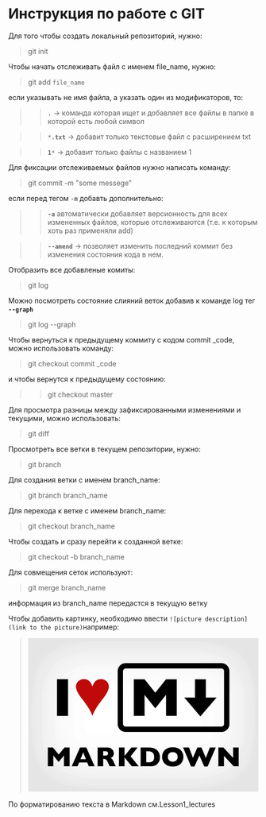 # Инструкция по работе с GIT
Для того чтобы создать локальный репозиторий, нужно:
> git init

Чтобы начать отслеживать файл с именем file_name, нужно:
> git add `file_name`

если указывать не имя файла, а указать один из модификаторов, то:

>>**`.`** → команда которая ищет и добавляет все файлы в папке в которой есть любой символ

>>`*`**`.txt`** → добавит только текстовые файл с расширением txt

>>**`1`**`*` → добавит только файлы с названием 1

Для фиксации отслеживаемых файлов нужно написать команду:
> git commit -m "some messege"

если перед тегом `-m` добавть дополнительно:

>>****`-a`**** автоматически добавляет версионность для всех измененных файлов, которые отслеживаются (т.е. к которым хоть раз применяли add)

>>****`--amend`**** → позволяет изменить последний коммит без изменения состояния кода в нем.

Отобразить все добавленые комиты:
> git log

Можно посмотреть состояние слияний веток добавив к команде log тег **`--graph`**
> git log --graph

Чтобы вернуться к предыдущему коммиту с кодом commit _code, можно использовать команду:
> git checkout commit _code

и чтобы вернутся к предыдущему состоянию:
>> git checkout master

Для просмотра разницы между зафиксированными изменениями и текущими, можно использовать:
> git diff

Просмотреть все ветки в текущем репозитории, нужно:

> git branch

Для создания ветки с именем branch_name:
> git branch branch_name

Для перехода к ветке с именем branch_name:
> git checkout branch_name

Чтобы создать и сразу перейти к созданной ветке:
> git checkout -b branch_name
 
Для совмещения сеток используют:
>git merge branch_name

информация из branch_name передастся в текущую ветку

Чтобы добавить картинку, необходимо ввести `![picture description](link to the picture)`например:
> ![love is...](loveMD.jpg)

По форматированию текста в Markdown см.Lesson1_lectures